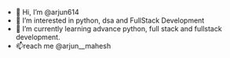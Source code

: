 - 👋 Hi, I’m @arjun614
- 👀 I’m interested in python, dsa and FullStack Development 
- 🌱 I’m currently learning advance python, full stack and fullstack development. 
- 📫reach me @arjun__mahesh
  

<!---
arjun614/arjun614 is a ✨ special ✨ repository because its `README.md` (this file) appears on your GitHub profile.
You can click the Preview link to take a look at your changes.
--->
